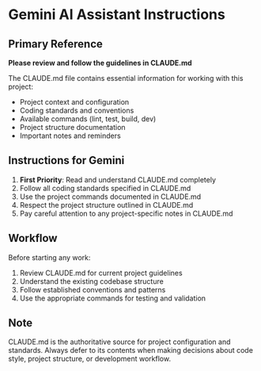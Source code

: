 # Gemini AI Assistant Instructions

## Primary Reference
**Please review and follow the guidelines in CLAUDE.md**

The CLAUDE.md file contains essential information for working with this project:
- Project context and configuration
- Coding standards and conventions
- Available commands (lint, test, build, dev)
- Project structure documentation
- Important notes and reminders

## Instructions for Gemini
1. **First Priority**: Read and understand CLAUDE.md completely
2. Follow all coding standards specified in CLAUDE.md
3. Use the project commands documented in CLAUDE.md
4. Respect the project structure outlined in CLAUDE.md
5. Pay careful attention to any project-specific notes in CLAUDE.md

## Workflow
Before starting any work:
1. Review CLAUDE.md for current project guidelines
2. Understand the existing codebase structure
3. Follow established conventions and patterns
4. Use the appropriate commands for testing and validation

## Note
CLAUDE.md is the authoritative source for project configuration and standards. Always defer to its contents when making decisions about code style, project structure, or development workflow.